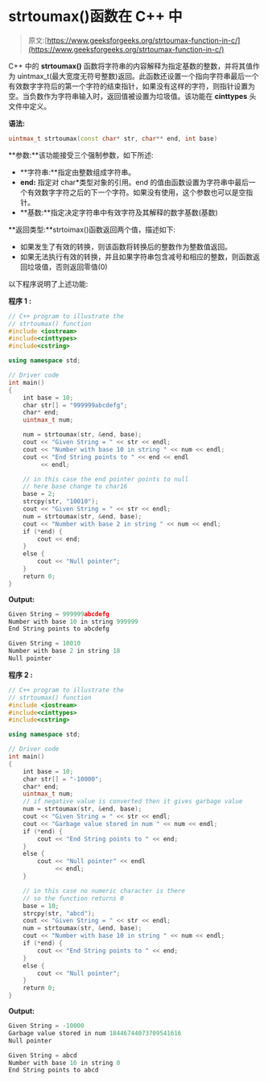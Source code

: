 # strtoumax()函数在 C++ 中

> 原文:[https://www.geeksforgeeks.org/strtoumax-function-in-c/](https://www.geeksforgeeks.org/strtoumax-function-in-c/)

C++ 中的 **strtoumax()** 函数将字符串的内容解释为指定基数的整数，并将其值作为 uintmax_t(最大宽度无符号整数)返回。此函数还设置一个指向字符串最后一个有效数字字符后的第一个字符的结束指针，如果没有这样的字符，则指针设置为空。当负数作为字符串输入时，返回值被设置为垃圾值。该功能在 **cinttypes** 头文件中定义。

**语法:**

```cpp
uintmax_t strtoumax(const char* str, char** end, int base)
```

**参数:**该功能接受三个强制参数，如下所述:

*   **字符串:**指定由整数组成字符串。
*   **end:** 指定对 char*类型对象的引用。end 的值由函数设置为字符串中最后一个有效数字字符之后的下一个字符。如果没有使用，这个参数也可以是空指针。
*   **基数:**指定决定字符串中有效字符及其解释的数字基数(基数)

**返回类型:**strtoimax()函数返回两个值，描述如下:

*   如果发生了有效的转换，则该函数将转换后的整数作为整数值返回。
*   如果无法执行有效的转换，并且如果字符串包含减号和相应的整数，则函数返回垃圾值，否则返回零值(0)

以下程序说明了上述功能:

**程序 1 :**

```cpp
// C++ program to illustrate the
// strtoumax() function
#include <iostream>
#include<cinttypes>
#include<cstring>

using namespace std;

// Driver code
int main()
{
    int base = 10;
    char str[] = "999999abcdefg";
    char* end;
    uintmax_t num;

    num = strtoumax(str, &end, base);
    cout << "Given String = " << str << endl;
    cout << "Number with base 10 in string " << num << endl;
    cout << "End String points to " << end << endl
         << endl;

    // in this case the end pointer points to null
    // here base change to char16
    base = 2;
    strcpy(str, "10010");
    cout << "Given String = " << str << endl;
    num = strtoumax(str, &end, base);
    cout << "Number with base 2 in string " << num << endl;
    if (*end) {
        cout << end;
    }
    else {
        cout << "Null pointer";
    }
    return 0;
}
```

**Output:**

```cpp
Given String = 999999abcdefg
Number with base 10 in string 999999
End String points to abcdefg

Given String = 10010
Number with base 2 in string 18
Null pointer

```

**程序 2 :**

```cpp
// C++ program to illustrate the
// strtoumax() function
#include <iostream>
#include<cinttypes>
#include<cstring>

using namespace std;

// Driver code
int main()
{
    int base = 10;
    char str[] = "-10000";
    char* end;
    uintmax_t num;
    // if negative value is converted then it gives garbage value
    num = strtoumax(str, &end, base);
    cout << "Given String = " << str << endl;
    cout << "Garbage value stored in num " << num << endl;
    if (*end) {
        cout << "End String points to " << end;
    }
    else {
        cout << "Null pointer" << endl
             << endl;
    }

    // in this case no numeric character is there
    // so the function returns 0
    base = 10;
    strcpy(str, "abcd");
    cout << "Given String = " << str << endl;
    num = strtoumax(str, &end, base);
    cout << "Number with base 10 in string " << num << endl;
    if (*end) {
        cout << "End String points to " << end;
    }
    else {
        cout << "Null pointer";
    }
    return 0;
}
```

**Output:**

```cpp
Given String = -10000
Garbage value stored in num 18446744073709541616
Null pointer

Given String = abcd
Number with base 10 in string 0
End String points to abcd

```